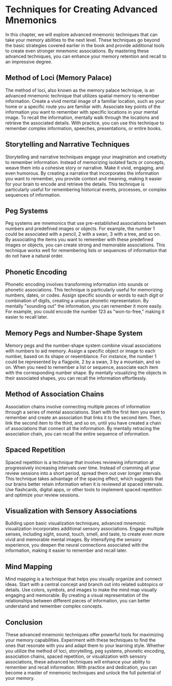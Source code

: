 # Techniques for Creating Advanced Mnemonics

In this chapter, we will explore advanced mnemonic techniques that can take your memory abilities to the next level. These techniques go beyond the basic strategies covered earlier in the book and provide additional tools to create even stronger mnemonic associations. By mastering these advanced techniques, you can enhance your memory retention and recall to an impressive degree.

## Method of Loci (Memory Palace)

The method of loci, also known as the memory palace technique, is an advanced mnemonic technique that utilizes spatial memory to remember information. Create a vivid mental image of a familiar location, such as your home or a specific route you are familiar with. Associate key points of the information you want to remember with specific locations in your mental image. To recall the information, mentally walk through the locations and retrieve the associated details. With practice, you can use this technique to remember complex information, speeches, presentations, or entire books.

## Storytelling and Narrative Techniques

Storytelling and narrative techniques engage your imagination and creativity to remember information. Instead of memorizing isolated facts or concepts, weave them into a cohesive story or narrative. Make it vivid, engaging, and even humorous. By creating a narrative that incorporates the information you want to remember, you provide context and meaning, making it easier for your brain to encode and retrieve the details. This technique is particularly useful for remembering historical events, processes, or complex sequences of information.

## Peg Systems

Peg systems are mnemonics that use pre-established associations between numbers and predefined images or objects. For example, the number 1 could be associated with a pencil, 2 with a swan, 3 with a tree, and so on. By associating the items you want to remember with these predefined images or objects, you can create strong and memorable associations. This technique works well for remembering lists or sequences of information that do not have a natural order.

## Phonetic Encoding

Phonetic encoding involves transforming information into sounds or phonetic associations. This technique is particularly useful for memorizing numbers, dates, or codes. Assign specific sounds or words to each digit or combination of digits, creating a unique phonetic representation. By mentally "sounding out" the information, you can remember it more easily. For example, you could encode the number 123 as "won-to-free," making it easier to recall later.

## Memory Pegs and Number-Shape System

Memory pegs and the number-shape system combine visual associations with numbers to aid memory. Assign a specific object or image to each number, based on its shape or resemblance. For instance, the number 1 could be represented by a flagpole, 2 by a swan, 3 by a mountain, and so on. When you need to remember a list or sequence, associate each item with the corresponding number shape. By mentally visualizing the objects in their associated shapes, you can recall the information effortlessly.

## Method of Association Chains

Association chains involve connecting multiple pieces of information through a series of mental associations. Start with the first item you want to remember and create an association that links it to the second item. Then, link the second item to the third, and so on, until you have created a chain of associations that connect all the information. By mentally retracing the association chain, you can recall the entire sequence of information.

## Spaced Repetition

Spaced repetition is a technique that involves reviewing information at progressively increasing intervals over time. Instead of cramming all your review sessions into a short period, spread them out over longer intervals. This technique takes advantage of the spacing effect, which suggests that our brains better retain information when it is reviewed at spaced intervals. Use flashcards, digital apps, or other tools to implement spaced repetition and optimize your review sessions.

## Visualization with Sensory Associations

Building upon basic visualization techniques, advanced mnemonic visualization incorporates additional sensory associations. Engage multiple senses, including sight, sound, touch, smell, and taste, to create even more vivid and memorable mental images. By intensifying the sensory experience, you deepen the neural connections associated with the information, making it easier to remember and recall later.

## Mind Mapping

Mind mapping is a technique that helps you visually organize and connect ideas. Start with a central concept and branch out into related subtopics or details. Use colors, symbols, and images to make the mind map visually engaging and memorable. By creating a visual representation of the relationships between different pieces of information, you can better understand and remember complex concepts.

## Conclusion

These advanced mnemonic techniques offer powerful tools for maximizing your memory capabilities. Experiment with these techniques to find the ones that resonate with you and adapt them to your learning style. Whether you utilize the method of loci, storytelling, peg systems, phonetic encoding, association chains, spaced repetition, or visualization with sensory associations, these advanced techniques will enhance your ability to remember and recall information. With practice and dedication, you can become a master of mnemonic techniques and unlock the full potential of your memory.
